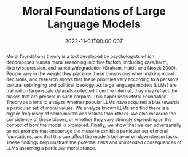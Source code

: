 ---
title: "Moral Foundations of Large Language Models"
authors:
- M. Abdulhai
- C. Crepy
- D. Valter
- J. Canny
- S. Levine
- admin
date: "2022-11-01T00:00:00Z"
doi: ""

author_notes:
- ""
- ""
- ""

# Schedule page publish date (NOT publication's date).
publishDate: "2022-11-01T00:00:00Z"

# Publication type.
# Legend: 0 = Uncategorized; 1 = Conference paper; 2 = Journal article;
# 3 = Preprint / Working Paper; 4 = Report; 5 = Book; 6 = Book section;
# 7 = Thesis; 8 = Patent
publication_types: ["3"]

# Publication name and optional abbreviated publication name.
publication: In *Preprint* 
publication_short: In *Preprint* 

abstract: "Moral foundations theory is a tool developed by psychologists which decomposes human moral reasoning into five factors, including care/harm, liberty/oppression, and sanctity/degradation (Graham, Haidt, and Nosek 2009). People vary in the weight they place on these dimensions when making moral decisions, and research shows that these priorities vary according to a person’s cultural upbringing and political ideology. As large language models (LLMs) are trained on large-scale datasets collected from the internet, they may reflect the biases that are present in such corpora. This paper uses Moral Foundation Theory as a lens to analyze whether popular LLMs have acquired a bias towards a particular set of moral values. We analyze known LLMs and find there is a higher frequency of some morals and values than others. We also measure the consistency of these biases, or whether they vary strongly depending on the context of how the model is prompted. Finally, we show that we can adversarially select prompts that encourage the moral to exhibit a particular set of moral foundations, and that this can affect the model’s behavior on downstream tasks. These findings help illustrate the potential risks and unintended consequences of LLMs assuming a particular moral stance."
# Summary. An optional shortened abstract.
summary: "Moral Foundations theory decomposes human moral reasoning into five factors, which vary reliably across different human populations and political affiliations. We use moral foundations to analyze large language models like GPT-3 to determine what, if any, consistent moral values it brings to conversations, whether these can be deliberately manipulated, and whether holding a particular moral stance affects downstream tasks."

tags:
featured: false

links:
url_pdf: 
url_code: ''
url_dataset: ''
url_poster: ''
url_project: ''
url_slides: ''
url_source: ''
url_video: ''

# Featured image
# To use, add an image named `featured.jpg/png` to your page's folder. 
image:
  caption: ''
  focal_point: Center
  preview_only: false

# Associated Projects (optional).
#   Associate this publication with one or more of your projects.
#   Simply enter your project's folder or file name without extension.
#   E.g. `internal-project` references `content/project/internal-project/index.md`.
#   Otherwise, set `projects: []`.
projects: []

# Slides (optional).
#   Associate this publication with Markdown slides.
#   Simply enter your slide deck's filename without extension.
#   E.g. `slides: "example"` references `content/slides/example/index.md`.
#   Otherwise, set `slides: ""`.
slides: ""
---